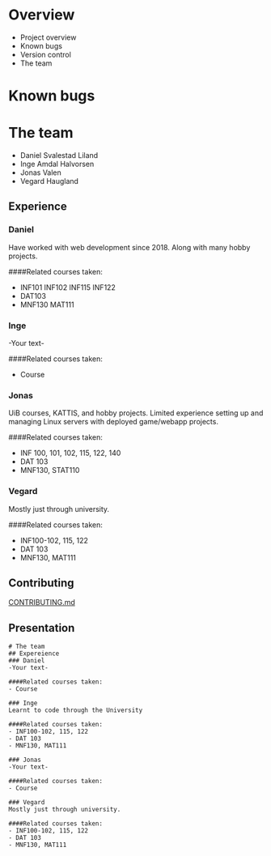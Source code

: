 # Overview
- Project overview
- Known bugs
- Version control
- The team

# Known bugs

# The team
- Daniel Svalestad Liland
- Inge Amdal Halvorsen
- Jonas Valen
- Vegard Haugland

## Experience
### Daniel
Have worked with web development since 2018. Along with many hobby projects.

####Related courses taken:
- INF101 INF102 INF115 INF122
- DAT103
- MNF130 MAT111

### Inge
-Your text-

####Related courses taken:
- Course

### Jonas
UiB courses, KATTIS, and hobby projects.
Limited experience setting up and managing Linux servers with deployed game/webapp projects. 

####Related courses taken:
- INF 100, 101, 102, 115, 122, 140
- DAT 103
- MNF130, STAT110

### Vegard
Mostly just through university.

####Related courses taken:
- INF100-102, 115, 122
- DAT 103
- MNF130, MAT111

## Contributing
[CONTRIBUTING.md](./CONTRIBUTING.md)

## Presentation
    # The team
    ## Expereience
    ### Daniel
    -Your text-

    ####Related courses taken:
    - Course

    ### Inge
    Learnt to code through the University

    ####Related courses taken:
    - INF100-102, 115, 122
    - DAT 103
    - MNF130, MAT111

    ### Jonas
    -Your text-

    ####Related courses taken:
    - Course

    ### Vegard
    Mostly just through university.

    ####Related courses taken:
    - INF100-102, 115, 122
    - DAT 103
    - MNF130, MAT111